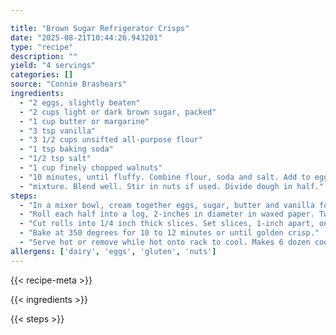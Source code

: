 ```yaml
---

title: "Brown Sugar Refrigerator Crisps"
date: "2025-08-21T10:44:26.943201"
type: "recipe"
description: ""
yield: "4 servings"
categories: []
source: "Connie Brashears"
ingredients:
  - "2 eggs, slightly beaten"
  - "2 cups light or dark brown sugar, packed"
  - "1 cup butter or margarine"
  - "3 tsp vanilla"
  - "3 1/2 cups unsifted all-purpose flour"
  - "1 tsp baking soda"
  - "1/2 tsp salt"
  - "1 cup finely chopped walnuts"
  - "10 minutes, until fluffy. Combine flour, soda and salt. Add to egg"
  - "mixture. Blend well. Stir in nuts if used. Divide dough in half."
steps:
  - "In a mixer bowl, cream together eggs, sugar, butter and vanilla for"
  - "Roll each half into a log, 2-inches in diameter in waxed paper. Twist ends to shut. Refrigerate until firm, at least overnight."
  - "Cut rolls into 1/4 inch thick slices. Set slices, 1-inch apart, on ungreased cookie sheets."
  - "Bake at 350 degrees for 10 to 12 minutes or until golden crisp."
  - "Serve hot or remove while hot onto rack to cool. Makes 6 dozen cookies."
allergens: ['dairy', 'eggs', 'gluten', 'nuts']
---
```


{{< recipe-meta >}}

{{< ingredients >}}

{{< steps >}}
